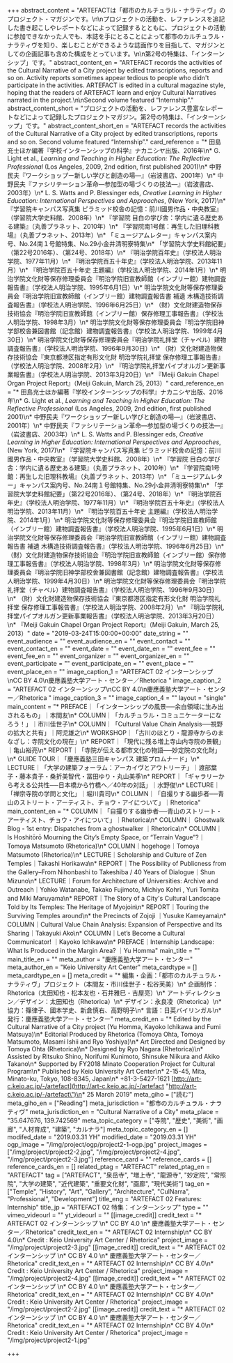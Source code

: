 +++
abstract_content = "ARTEFACTは「都市のカルチュラル・ナラティヴ」のプロジェクト・マガジンです。\n\nプロジェクトの活動を、レファレンスを追記した書き起こしやレポートなどによって記録するとともに、プロジェクトの活動に参加できなかった人でも、本誌を手にとることによって都市のカルチュラル・ナラティヴを知り、楽しむことができるような誌面作りを目指して、マガジンとしての企画記事も含めた構成をとっています。\n\n第2号の特集は、「インターンシップ」です。"
abstract_content_en = "ARTEFACT records the activities of the Cultural Narrative of a City project by edited transcriptions, reports and so on. Activity reports sometimes appear tedious to people who didn't participate in the activities. ARTEFACT is edited in a cultural magazine style, hoping that the readers of ARTEFACT learn and enjoy Cultural Narratives narrated in the project.\n\nSecond volume featured “Internship”."
abstract_content_short = "プロジェクトの活動を、レファレンス豊富なレポートなどによって記録したプロジェクトマガジン。第2号の特集は、「インターンシップ」です。"
abstract_content_short_en = "ARTEFACT records the activities of the Cultural Narrative of a City project by edited transcriptions, reports and so on. Second volume featured “Internship”."
card_reference = "* 田島充士ほか編著『学校インターンシップの科学』ナカニシヤ出版、2016年\n* G. Light et al., _Learning and Teaching in Higher Education: The Reflective Professional_ (Los Angeles, 2009, 2nd edition, first published 2001)\n* 中野民夫『ワークショップー新しい学びと創造の場―』（岩波書店、2001年）\n* 中野民夫『ファシリテーション革命―参加型の場づくりの技法―』（岩波書店、2003年）\n* L. S. Watts and P. Blessinger eds, _Creative Learning in Higher Education: International Perspectives and Approaches_, (New York, 2017)\n* 『学習院キャンパス写真集 ピラミッド校舎の記憶：前川國男作品・中央教室』（学習院大学史料館、2008年）\n* 『学習院 目白の学び舎：学内に遺る歴史ある建築』（丸善プラネット、2010年）\n* 『学習院南1号館：再生した旧理科教場』（丸善プラネット、2013年）\n* 「ミュージアムレター」キャンパス案内号、No.24南１号館特集、No.29小金井清明寮特集\n* 「学習院大学史料館紀要」（第22号2016年）、（第24号、2018年）\n* 『明治学院百年史』（学校法人明治学院、1977年11月）\n* 『明治学院百五十年史』（学校法人明治学院、2013年11月）\n* 『明治学院百五十年史 主題編』（学校法人明治学院、2014年1月）\n* 明治学院文化財等保存修理委員会『明治学院旧宣教師館（インブリー館）建物調査報告書』（学校法人明治学院、1995年6月1日）\n* 明治学院文化財等保存修理委員会『明治学院旧宣教師館（インブリー館）建物調査報告書 補遺 木構造技術調査報告書』（学校法人明治学院、1996年6月25日）\n* （財）文化財建造物保存技術協会『明治学院旧宣教師館（インブリー館）保存修理工事報告書』（学校法人明治学院、1998年3月）\n* 明治学院文化財等保存修理委員会『明治学院旧神学部校舎兼図書館（記念館）建物調査報告書』（学校法人明治学院、1999年4月30日）\n* 明治学院文化財等保存修理委員会『明治学院礼拝堂（チャペル）建物調査報告書』（学校法人明治学院、1996年9月30日）\n* （財）文化財建造物保存技術協会『東京都港区指定有形文化財 明治学院礼拝堂 保存修理工事報告書』（学校法人明治学院、2008年2月）\n* 『明治学院礼拝堂パイプオルガン更新事業報告書』（学校法人明治学院、2013年3月20日）\n* 『Meiji Gakuin Chapel Organ Project Report』（Meiji Gakuin, March 25, 2013）"
card_reference_en = "* 田島充士ほか編著『学校インターンシップの科学』ナカニシヤ出版、2016年\n* G. Light et al., _Learning and Teaching in Higher Education: The Reflective Professional_ (Los Angeles, 2009, 2nd edition, first published 2001)\n* 中野民夫『ワークショップー新しい学びと創造の場―』（岩波書店、2001年）\n* 中野民夫『ファシリテーション革命―参加型の場づくりの技法―』（岩波書店、2003年）\n* L. S. Watts and P. Blessinger eds, _Creative Learning in Higher Education: International Perspectives and Approaches_, (New York, 2017)\n* 『学習院キャンパス写真集 ピラミッド校舎の記憶：前川國男作品・中央教室』（学習院大学史料館、2008年）\n* 『学習院 目白の学び舎：学内に遺る歴史ある建築』（丸善プラネット、2010年）\n* 『学習院南1号館：再生した旧理科教場』（丸善プラネット、2013年）\n* 「ミュージアムレター」キャンパス案内号、No.24南１号館特集、No.29小金井清明寮特集\n* 「学習院大学史料館紀要」（第22号2016年）、（第24号、2018年）\n* 『明治学院百年史』（学校法人明治学院、1977年11月）\n* 『明治学院百五十年史』（学校法人明治学院、2013年11月）\n* 『明治学院百五十年史 主題編』（学校法人明治学院、2014年1月）\n* 明治学院文化財等保存修理委員会『明治学院旧宣教師館（インブリー館）建物調査報告書』（学校法人明治学院、1995年6月1日）\n* 明治学院文化財等保存修理委員会『明治学院旧宣教師館（インブリー館）建物調査報告書 補遺 木構造技術調査報告書』（学校法人明治学院、1996年6月25日）\n* （財）文化財建造物保存技術協会『明治学院旧宣教師館（インブリー館）保存修理工事報告書』（学校法人明治学院、1998年3月）\n* 明治学院文化財等保存修理委員会『明治学院旧神学部校舎兼図書館（記念館）建物調査報告書』（学校法人明治学院、1999年4月30日）\n* 明治学院文化財等保存修理委員会『明治学院礼拝堂（チャペル）建物調査報告書』（学校法人明治学院、1996年9月30日）\n* （財）文化財建造物保存技術協会『東京都港区指定有形文化財 明治学院礼拝堂 保存修理工事報告書』（学校法人明治学院、2008年2月）\n* 『明治学院礼拝堂パイプオルガン更新事業報告書』（学校法人明治学院、2013年3月20日）\n* 『Meiji Gakuin Chapel Organ Project Report』（Meiji Gakuin, March 25, 2013）"
date = "2019-03-24T15:00:00+00:00"
date_string = ""
event_audience = ""
event_audience_en = ""
event_contact = ""
event_contact_en = ""
event_date = ""
event_date_en = ""
event_fee = ""
event_fee_en = ""
event_organizer = ""
event_organizer_en = ""
event_participate = ""
event_participate_en = ""
event_place = ""
event_place_en = ""
image_caption_1 = "ARTEFACT 02 インターンシップ\nCC BY 4.0\n慶應義塾大学アート・センター／Rhetorica "
image_caption_2 = "ARTEFACT 02 インターンシップ\nCC BY 4.0\n慶應義塾大学アート・センター／Rhetorica "
image_caption_3 = ""
image_caption_4 = ""
layout = "single"
main_content = "* PREFACE｜「インターンシップの風景──余白領域に生み出されるもの」｜本間友\n* COLUMN｜「カルチュラル・コミュニケーターになろう！」｜市川佳世子\n* COLUMN｜「Cultural Value Chain Analysis──視野の拡大と共有」｜阿児雄之\n* WORKSHOP｜「古川のほとり・龍源寺からのまなざし：寺院文化の現在」\n* REPORT｜「現代に残る増上寺山内寺院の景観」｜亀山裕亮\n* REPORT｜「寺院が伝える都市文化の物語──妙定院の文化財」\n* GUIDE TOUR｜「慶應義塾三田キャンパス 建築プロムナード」\n* LECTURE｜「大学の建築フォーラム：アーカイヴとアウトリーチ」｜渡部葉子・藤本貴子・桑折美智代・冨田ゆり・丸山美季\n* REPORT｜「ギャラリーから考える公共性──日本橋から竹橋へ／40年の対話」｜水野俊\n* LECTURE｜「禅宗寺院の学問と文化」｜堀川貴司\n* COLUMN｜「自撮りする幽歩者──青山のストリート・アーティスト、チョウ・アイについて」｜Rhetorica"
main_content_en = "* COLUMN｜「自撮りする幽歩者──青山のストリート・アーティスト、チョウ・アイについて」｜Rhetorica\n* COLUMN｜ Ghostwalk Blog - 1st entry: Dispatches from a ghostwalker ｜Rhetorica\n* COLUMN｜Is Hoshitōrō Mourning the City’s Empty Space, or “Terrain Vague”?｜Tomoya Matsumoto (Rhetorica)\n* COLUMN｜hogehoge｜Tomoya Matsumoto (Rhetorica)\n* LECTURE｜Scholarship and Culture of Zen Temples｜Takashi Horikawa\n* REPORT｜The Possibility of Publicness from the Gallery–From Nihonbashi to Takeshiba / 40 Years of Dialogue｜Shun Mizuno\n* LECTURE｜Forum for Architecture of Universities: Archive and Outreach｜Yohko Watanabe, Takako Fujimoto, Michiyo Kohri , Yuri Tomita and Miki Maruyama\n* REPORT｜The Story of a City's Cultural Landscape Told by Its Temples: The Heritage of Myojoin\n* REPORT｜Touring the Surviving Temples around\n* the Precincts of Zojoji ｜Yusuke Kameyama\n* COLUMN｜Cultural Value Chain Analysis: Expansion of Perspective and Its Sharing｜Takayuki Ako\n* COLUMN｜Let’s Become a Cultural Communicator! ｜Kayoko Ichikawa\n* PREFACE｜Internship Landscape: What Is Produced in the Margin Area? ｜Yu Homma"
main_title = ""
main_title_en = ""
meta_author = "慶應義塾大学アート・センター"
meta_author_en = "Keio University Art Center"
meta_cardtype = []
meta_cardtype_en = []
meta_credit = "* 編集・企画：「都市のカルチュラル・ナラティヴ」プロジェクト（本間友・市川佳世子・松谷芙美）\n* 企画制作：Rhetorica（太田知也・松本友也・石井雅巳・吉屋亮）\n* アートディレクション／デザイン：太田知也（Rhetorica）\n* デザイン：永良凌（Rhetorica）\n* 協力：篠律子、國本学史、新倉慎右、高野明子\n* 言語：日英バイリンガル\n* 発行：慶應義塾大学アート・センター"
meta_credit_en = "* Edited by the Cultural Narrative of a City project (Yu Homma, Kayoko Ichikawa and Fumi Matsuya)\n* Editorial Produced by Rhetorica (Tomoya Ohta, Tomoya Matsumoto, Masami Ishii and Ryo Yoshiya)\n* Art Directed and Designed by Tomoya Ohta (Rhetorica)\n* Designed by Ryo Nagara (Rhetorica)\n* Assisted by Ritsuko Shino, Norifumi Kunimoto, Shinsuke Niikura and Akiko Takano\n* Supported by FY2018 Minato Cooperation Project for Cultural Program\n* Published by Keio University Art Center\n* 2-15-45, Mita, Minato-ku, Tokyo, 108-8345, Japan\n* +81-3-5427-1621 [http://art-c.keio.ac.jp/-/artefact](http://art-c.keio.ac.jp/-/artefact \"http://art-c.keio.ac.jp/-/artefact\")\n* 25 March 2019"
meta_giho = ["読む"]
meta_giho_en = ["Reading"]
meta_jurisdiction = "都市のカルチュラル・ナラティヴ"
meta_jurisdiction_en = "Cultural Narrative of a City"
meta_place = "35.647676, 139.742569"
meta_topic_category = ["寺院", "歴史", "美術", "画廊", "人材育成", "建築", "カルナラ"]
meta_topic_category_en = []
modifed_date = "2019.03.31 YH"
modified_date = "2019.03.31 YH"
ogp_image = "/img/project/ogp/project2-1-ogp.jpg"
project_images = ["/img/project/project2-2.jpg", "/img/project/project2-4.jpg", "/img/project/project2-3.jpg"]
reference_card = ""
reference_cards = []
reference_cards_en = []
related_ptag = "ARTEFACT"
related_ptag_en = "ARTEFACT"
tag = ["ARTEFACT", "泉岳寺", "増上寺", "龍源寺", "妙定院", "常照院", "大学の建築", "近代建築", "重要文化財", "画廊", "現代美術"]
tag_en = ["Temple", "History", "Art", "Gallery", "Architecture", "CulNarra", "Professional", "Development"]
title_eng = "ARTEFACT 02 Features: Internship"
title_jp = "ARTEFACT 02 特集：インターンシップ"
type = ""
vimeo_videourl = ""
yt_videourl = ""
[[image_credit]]
credit_text = "* ARTEFACT 02 インターンシップ \n* CC BY 4.0 \n* 慶應義塾大学アート・センター／Rhetorica"
credit_text_en = "* ARTEFACT 02 Internship\n* CC BY 4.0\n* Credit : Keio University Art Center / Rhetorica"
project_image = "/img/project/project2-3.jpg"
[[image_credit]]
credit_text = "* ARTEFACT 02 インターンシップ \n* CC BY 4.0 \n* 慶應義塾大学アート・センター／Rhetorica"
credit_text_en = "* ARTEFACT 02 Internship\n* CC BY 4.0\n* Credit : Keio University Art Center / Rhetorica"
project_image = "/img/project/project2-4.jpg"
[[image_credit]]
credit_text = "* ARTEFACT 02 インターンシップ \n* CC BY 4.0 \n* 慶應義塾大学アート・センター／Rhetorica"
credit_text_en = "* ARTEFACT 02 Internship\n* CC BY 4.0\n* Credit : Keio University Art Center / Rhetorica"
project_image = "/img/project/project2-2.jpg"
[[image_credit]]
credit_text = "* ARTEFACT 02 インターンシップ \n* CC BY 4.0 \n* 慶應義塾大学アート・センター／Rhetorica"
credit_text_en = "* ARTEFACT 02 Internship\n* CC BY 4.0\n* Credit : Keio University Art Center / Rhetorica"
project_image = "/img/project/project2-1.jpg"

+++
